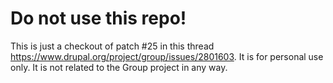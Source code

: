 # Do not use this repo!
This is just a checkout of patch #25 in this thread https://www.drupal.org/project/group/issues/2801603.
It is for personal use only. It is not related to the Group project in any way.